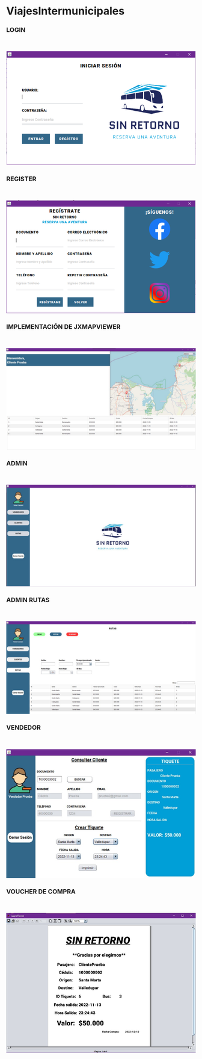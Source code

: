 # ViajesIntermunicipales
<h3>LOGIN</h3> <br>

![alt text](https://github.com/YeinerCassiani/ViajesIntermunicipales/blob/main/Imagenes/CapturaLogin.PNG)

<h3>REGISTER</h3> <br>

![alt text](https://github.com/YeinerCassiani/ViajesIntermunicipales/blob/main/Imagenes/CapturaRegister.PNG)

<h3>IMPLEMENTACIÓN DE JXMAPVIEWER</h3> <br>

![alt text](https://github.com/YeinerCassiani/ViajesIntermunicipales/blob/main/Imagenes/CapturaImplementacionMapa.PNG)

<h3>ADMIN</h3> <br>

![alt text](https://github.com/YeinerCassiani/ViajesIntermunicipales/blob/main/Imagenes/CapturaAdmin.PNG)

<h3>ADMIN RUTAS</h3> <br>

![alt text](https://github.com/YeinerCassiani/ViajesIntermunicipales/blob/main/Imagenes/CapturaAdminRutas.png)

<h3>VENDEDOR</h3> <br>

![alt text](https://github.com/YeinerCassiani/ViajesIntermunicipales/blob/main/Imagenes/CapturaVendedor.png)

<h3>VOUCHER DE COMPRA</h3> <br>

![alt text](https://github.com/YeinerCassiani/ViajesIntermunicipales/blob/main/Imagenes/CapturaVoucher.png)
